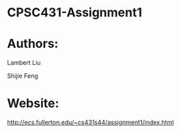 # CPSC431-Assignment1

# Authors:
Lambert Liu

Shijie Feng

# Website:
http://ecs.fullerton.edu/~cs431s44/assignment1/index.html
